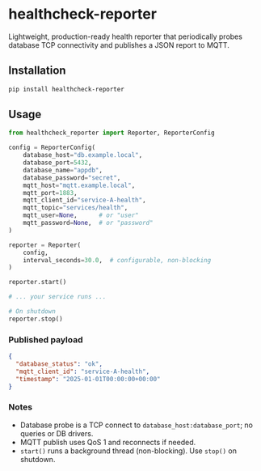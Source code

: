# healthcheck-reporter

Lightweight, production-ready health reporter that periodically probes database TCP connectivity and publishes a JSON report to MQTT.

## Installation

```bash
pip install healthcheck-reporter
```

## Usage

```python
from healthcheck_reporter import Reporter, ReporterConfig

config = ReporterConfig(
    database_host="db.example.local",
    database_port=5432,
    database_name="appdb",
    database_password="secret",
    mqtt_host="mqtt.example.local",
    mqtt_port=1883,
    mqtt_client_id="service-A-health",
    mqtt_topic="services/health",
    mqtt_user=None,      # or "user"
    mqtt_password=None,  # or "password"
)

reporter = Reporter(
    config,
    interval_seconds=30.0,  # configurable, non-blocking
)

reporter.start()

# ... your service runs ...

# On shutdown
reporter.stop()
```

### Published payload

```json
{
  "database_status": "ok",
  "mqtt_client_id": "service-A-health",
  "timestamp": "2025-01-01T00:00:00+00:00"
}
```

### Notes
- Database probe is a TCP connect to `database_host:database_port`; no queries or DB drivers.
- MQTT publish uses QoS 1 and reconnects if needed.
- `start()` runs a background thread (non-blocking). Use `stop()` on shutdown.